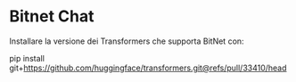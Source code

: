 # Bitnet Chat

Installare la versione dei Transformers che supporta BitNet con:

pip install git+https://github.com/huggingface/transformers.git@refs/pull/33410/head
